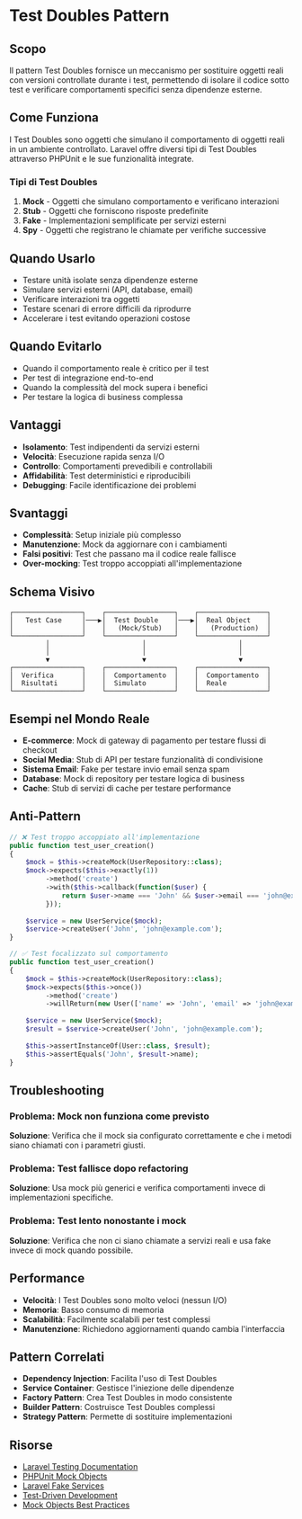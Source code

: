 # Test Doubles Pattern

## Scopo

Il pattern Test Doubles fornisce un meccanismo per sostituire oggetti reali con versioni controllate durante i test, permettendo di isolare il codice sotto test e verificare comportamenti specifici senza dipendenze esterne.

## Come Funziona

I Test Doubles sono oggetti che simulano il comportamento di oggetti reali in un ambiente controllato. Laravel offre diversi tipi di Test Doubles attraverso PHPUnit e le sue funzionalità integrate.

### Tipi di Test Doubles

1. **Mock** - Oggetti che simulano comportamento e verificano interazioni
2. **Stub** - Oggetti che forniscono risposte predefinite
3. **Fake** - Implementazioni semplificate per servizi esterni
4. **Spy** - Oggetti che registrano le chiamate per verifiche successive

## Quando Usarlo

- Testare unità isolate senza dipendenze esterne
- Simulare servizi esterni (API, database, email)
- Verificare interazioni tra oggetti
- Testare scenari di errore difficili da riprodurre
- Accelerare i test evitando operazioni costose

## Quando Evitarlo

- Quando il comportamento reale è critico per il test
- Per test di integrazione end-to-end
- Quando la complessità del mock supera i benefici
- Per testare la logica di business complessa

## Vantaggi

- **Isolamento**: Test indipendenti da servizi esterni
- **Velocità**: Esecuzione rapida senza I/O
- **Controllo**: Comportamenti prevedibili e controllabili
- **Affidabilità**: Test deterministici e riproducibili
- **Debugging**: Facile identificazione dei problemi

## Svantaggi

- **Complessità**: Setup iniziale più complesso
- **Manutenzione**: Mock da aggiornare con i cambiamenti
- **Falsi positivi**: Test che passano ma il codice reale fallisce
- **Over-mocking**: Test troppo accoppiati all'implementazione

## Schema Visivo

```
┌─────────────────┐    ┌─────────────────┐    ┌─────────────────┐
│   Test Case     │───▶│  Test Double    │───▶│  Real Object    │
│                 │    │   (Mock/Stub)   │    │   (Production)  │
└─────────────────┘    └─────────────────┘    └─────────────────┘
         │                       │                       │
         │                       │                       │
         ▼                       ▼                       ▼
┌─────────────────┐    ┌─────────────────┐    ┌─────────────────┐
│  Verifica       │    │  Comportamento  │    │  Comportamento  │
│  Risultati      │    │  Simulato       │    │  Reale          │
└─────────────────┘    └─────────────────┘    └─────────────────┘
```

## Esempi nel Mondo Reale

- **E-commerce**: Mock di gateway di pagamento per testare flussi di checkout
- **Social Media**: Stub di API per testare funzionalità di condivisione
- **Sistema Email**: Fake per testare invio email senza spam
- **Database**: Mock di repository per testare logica di business
- **Cache**: Stub di servizi di cache per testare performance

## Anti-Pattern

```php
// ❌ Test troppo accoppiato all'implementazione
public function test_user_creation()
{
    $mock = $this->createMock(UserRepository::class);
    $mock->expects($this->exactly(1))
         ->method('create')
         ->with($this->callback(function($user) {
             return $user->name === 'John' && $user->email === 'john@example.com';
         }));
    
    $service = new UserService($mock);
    $service->createUser('John', 'john@example.com');
}

// ✅ Test focalizzato sul comportamento
public function test_user_creation()
{
    $mock = $this->createMock(UserRepository::class);
    $mock->expects($this->once())
         ->method('create')
         ->willReturn(new User(['name' => 'John', 'email' => 'john@example.com']));
    
    $service = new UserService($mock);
    $result = $service->createUser('John', 'john@example.com');
    
    $this->assertInstanceOf(User::class, $result);
    $this->assertEquals('John', $result->name);
}
```

## Troubleshooting

### Problema: Mock non funziona come previsto
**Soluzione**: Verifica che il mock sia configurato correttamente e che i metodi siano chiamati con i parametri giusti.

### Problema: Test fallisce dopo refactoring
**Soluzione**: Usa mock più generici e verifica comportamenti invece di implementazioni specifiche.

### Problema: Test lento nonostante i mock
**Soluzione**: Verifica che non ci siano chiamate a servizi reali e usa fake invece di mock quando possibile.

## Performance

- **Velocità**: I Test Doubles sono molto veloci (nessun I/O)
- **Memoria**: Basso consumo di memoria
- **Scalabilità**: Facilmente scalabili per test complessi
- **Manutenzione**: Richiedono aggiornamenti quando cambia l'interfaccia

## Pattern Correlati

- **Dependency Injection**: Facilita l'uso di Test Doubles
- **Service Container**: Gestisce l'iniezione delle dipendenze
- **Factory Pattern**: Crea Test Doubles in modo consistente
- **Builder Pattern**: Costruisce Test Doubles complessi
- **Strategy Pattern**: Permette di sostituire implementazioni

## Risorse

- [Laravel Testing Documentation](https://laravel.com/docs/testing)
- [PHPUnit Mock Objects](https://phpunit.readthedocs.io/en/9.5/test-doubles.html)
- [Laravel Fake Services](https://laravel.com/docs/facades#testing)
- [Test-Driven Development](https://en.wikipedia.org/wiki/Test-driven_development)
- [Mock Objects Best Practices](https://martinfowler.com/articles/mocksArentStubs.html)
